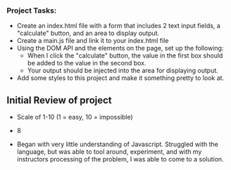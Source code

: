 ### Project Tasks:

* Create an index.html file with a form that includes 2 text input fields, a "calculate" button, and an area to display output.
* Create a main.js file and link it to your index.html file
* Using the DOM API and the elements on the page, set up the following:
  * When I click the "calculate" button, the value in the first box should be added to the value in the second box.
  * Your output should be injected into the area for displaying output.
* Add some styles to this project and make it something pretty to look at.

## Initial Review of project
* Scale of 1-10 (1 = easy, 10 = impossible)
* 8

* Began with very little understanding of Javascript. Struggled with the language, but was able to tool around, experiment, and with my instructors processing of the problem, I was able to come to a solution. 
